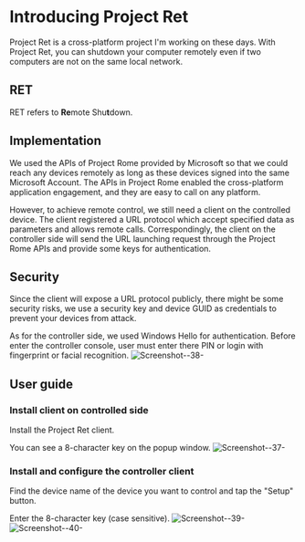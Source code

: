 # Introducing Project Ret
Project Ret is a cross-platform project I'm working on these days. With Project Ret, you can shutdown your computer remotely even if two computers are not on the same local network.

## RET

RET refers to **Re**mote Shu**t**down.

## Implementation

We used the APIs of Project Rome provided by Microsoft so that we could reach any devices remotely as long as these devices signed into the same Microsoft Account. The APIs in Project Rome enabled the cross-platform application engagement, and they are easy to call on any platform.

However, to achieve remote control, we still need a client on the controlled device. The client registered a URL protocol which accept specified data as parameters and allows remote calls. Correspondingly, the client on the controller side will send the URL launching request through the Project Rome APIs and provide some keys for authentication.

## Security

Since the client will expose a URL protocol publicly, there might be some security risks, we use a security key and device GUID as credentials to prevent your devices from attack.

As for the controller side, we used Windows Hello for authentication. Before enter the controller console, user must enter there PIN or login with fingerprint or facial recognition.
![Screenshot--38-](Screenshot--38-.png)

## User guide

### Install client on controlled side

Install the Project Ret client.

You can see a 8-character key on the popup window.
![Screenshot--37-](Screenshot--37-.png)

### Install and configure the controller client

Find the device name of the device you want to control and tap the "Setup" button.

Enter the 8-character key (case sensitive).
![Screenshot--39-](Screenshot--39-.png)
![Screenshot--40-](Screenshot--40-.png)

